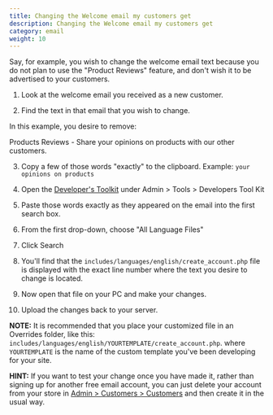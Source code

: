 ```yaml
---
title: Changing the Welcome email my customers get
description: Changing the Welcome email my customers get
category: email
weight: 10
---
```

Say, for example, you wish to change the welcome email text because you do not plan to use the "Product Reviews" feature, and don't wish it to be advertised to your customers.

1. Look at the welcome email you received as a new customer.

2. Find the text in that email that you wish to change.

In this example, you desire to remove:

Products Reviews - Share your opinions on products with our other customers.

3. Copy a few of those words "exactly" to the clipboard. Example: `your opinions on products`

4. Open the [Developer's Toolkit](/user/admin/developers_toolkit) under Admin > Tools > Developers Tool Kit

5. Paste those words exactly as they appeared on the email into the first search box.

6. From the first drop-down, choose "All Language Files"

7. Click Search

8. You'll find that the `includes/languages/english/create_account.php` file is displayed with the exact line number where the text you desire to change is located.

9. Now open that file on your PC and make your changes.

10. Upload the changes back to your server.

**NOTE:** It is recommended that you place your customized file in an Overrides folder, like this:
`includes/languages/english/YOURTEMPLATE/create_account.php`.
where `YOURTEMPLATE` is the name of the custom template you've been developing for your site.

**HINT:** If you want to test your change once you have made it, rather than signing up for another free email account, you can just delete your account from your store in [Admin > Customers > Customers](/user/admin_pages/customers/customers/) and then create it in the usual way.

